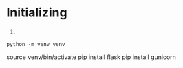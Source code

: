 # Initializing 
1.
```
python -m venv venv
```
source venv/bin/activate
pip install flask
pip install gunicorn
```
